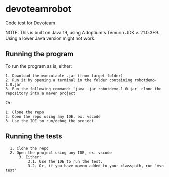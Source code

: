 # devoteamrobot
Code test for Devoteam

NOTE: This is built on Java 19, using Adoptium's Temurin JDK v. 21.0.3+9. Using a lower Java version might not work.

## Running the program
To run the program as is, either:

    1. Download the executable .jar (from target folder)
    2. Run it by opening a terminal in the folder containing robotdemo-1.0.jar 
    3. Run the following command: 'java -jar robotdemo-1.0.jar' clone the repository into a maven project

Or:

    1. Clone the repo
    2. Open the repo using any IDE, ex. vscode
    3. Use the IDE to run/debug the project.


## Running the tests
      1. Clone the repo
      2. Open the project using any IDE, ex. vscode
          3. Either:
              3.1. Use the IDE to run the test.
              3.2. Or, if you have maven added to your classpath, run 'mvn test'
  

